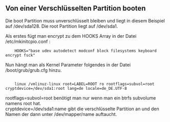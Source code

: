 ## Von einer Verschlüsselten Partition booten  

Die boot Partition muss unverschlüsselt bleiben und liegt in diesem Beispiel auf /dev/sda128. 
Die root Partition liegt auf /dev/sda1.
  
Als erstes fügt man encrypt zu dem HOOKS Array in der Datei /etc/mkinitcpio.conf :  

```
    HOOKS="base udev autodetect modconf block filesystems keyboard encrypt fsck"
```
  
Nun hängt man als Kernel Parameter folgendes in der Datei /boot/grub/grub.cfg hinzu.  

```

    linux /vmlinuz-linux root=LABEL=ROOT ro rootflags=subvol=root cryptdevice=/dev/sda1:root lang=de locale=de_DE.UTF-8
```

rootflags=subvol=root benötigt man nur wenn man ein btrfs subvolume namens root hat.  
cryptdevice=/dev/sda1:name gibt die verschlüsselte Partition an und den Namen der dann unter /dev/mapper/name auftaucht.  

